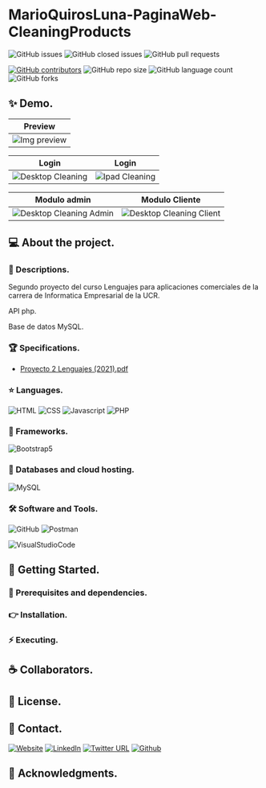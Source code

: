 # MarioQuirosLuna-PaginaWeb-CleaningProducts

![GitHub issues](https://img.shields.io/github/issues/MarioQuirosLuna/MarioQuirosLuna-PaginaWeb-CleaningProducts)
![GitHub closed issues](https://img.shields.io/github/issues-closed/MarioQuirosLuna/MarioQuirosLuna-PaginaWeb-CleaningProducts)
![GitHub pull requests](https://img.shields.io/github/issues-pr/MarioQuirosLuna/MarioQuirosLuna-PaginaWeb-CleaningProducts)

[![GitHub contributors](https://img.shields.io/github/contributors/MarioQuirosLuna/MarioQuirosLuna-PaginaWeb-CleaningProducts.svg?color=blue)](https://github.com/MarioQuirosLuna/MarioQuirosLuna-PaginaWeb-CleaningProducts/network)
![GitHub repo size](https://img.shields.io/github/repo-size/MarioQuirosLuna/MarioQuirosLuna-PaginaWeb-CleaningProducts)
![GitHub language count](https://img.shields.io/github/languages/count/MarioQuirosLuna/MarioQuirosLuna-PaginaWeb-CleaningProducts)
![GitHub forks](https://img.shields.io/github/forks/MarioQuirosLuna/MarioQuirosLuna-PaginaWeb-CleaningProducts)

## ✨ Demo.

|Preview|
|--|
|![Img preview](https://res.cloudinary.com/dusx4zdpz/image/upload/v1638990442/portfolio/portfolio/YourProductOnline_sc85re.png)|

|Login|Login|
|--|--|
|![Desktop Cleaning](https://user-images.githubusercontent.com/37676736/143906820-1790341b-1e20-4078-9cb3-7cd500b8e1e9.jpg)|![Ipad Cleaning](https://user-images.githubusercontent.com/37676736/143906842-7aede4eb-7351-4e51-9ead-c5f6cdf937ad.png)|

|Modulo admin|Modulo Cliente|
|--|--|
|![Desktop Cleaning Admin](https://user-images.githubusercontent.com/37676736/143906865-cb65fe6f-c499-43dc-ad8f-63bd2e8898e8.jpg)|![Desktop Cleaning Client](https://user-images.githubusercontent.com/37676736/143906889-3b735cec-026f-4841-b028-c9ed775efd5f.jpg)|

## 💻 About the project.

   ### 📜 Descriptions.
   
   Segundo proyecto del curso Lenguajes para aplicaciones comerciales de la carrera de Informatica Empresarial de la UCR.

  API php.

  Base de datos MySQL.
   
   ### 🏆 Specifications.
   
   - [Proyecto 2 Lenguajes (2021).pdf](https://github.com/MarioQuirosLuna/MarioQuirosLuna-PaginaWeb-CleaningProducts/files/7026372/Proyecto.2.Lenguajes.2021.pdf)

   ### ⭐ Languages.
   
  ![HTML](https://custom-icon-badges.herokuapp.com/badge/-HTML-%23E34F26?style=flat&logo=html5&logoColor=white&labelColor=111)
  ![CSS](https://custom-icon-badges.herokuapp.com/badge/-CSS-%231572b6?style=flat&logo=css3&logoColor=white&labelColor=111)
  ![Javascript](https://custom-icon-badges.herokuapp.com/badge/-JavaScript-%23F7DF1E?style=flat&logo=javascript&logoColor=white&labelColor=111)
  ![PHP](https://custom-icon-badges.herokuapp.com/badge/-PHP-%23777BB4?style=flat&logo=php&logoColor=white&labelColor=111)

   ### 🎨 Frameworks.
  
  ![Bootstrap5](https://custom-icon-badges.herokuapp.com/badge/-Bootstrap5-%237952B3?style=flat&logo=bootstrap&logoColor=white&labelColor=111)
   
   ### 💾 Databases and cloud hosting.
  
  ![MySQL](https://custom-icon-badges.herokuapp.com/badge/-MySQL-%234479A1?style=flat&logo=mysql&logoColor=white&labelColor=111)
  
   ### 🛠️ Software and Tools.
   
  ![GitHub](https://custom-icon-badges.herokuapp.com/badge/-GitHub-%23181717?style=flat&logo=github&logoColor=white&labelColor=111)
  ![Postman](https://custom-icon-badges.herokuapp.com/badge/-Postman-%23FF6C37?style=flat&logo=Postman&logoColor=white&labelColor=111)

  ![VisualStudioCode](https://custom-icon-badges.herokuapp.com/badge/-VisualStudioCode-%23007ACC?style=flat&logo=VisualStudioCode&logoColor=white&labelColor=111)

## 🚀 Getting Started.

   ### 📌 Prerequisites and dependencies.

   ### 👉 Installation.

   ### ⚡ Executing.

## ☕ Collaborators.

## 📝 License.

## 💬 Contact.

[![Website](https://img.shields.io/website?label=Portfolio&up_color=%231E0A46&up_message=Mario%20Quiros%20Luna%20Dev&url=https%3A%2F%2Fmarioql-dev.vercel.app%2F)](https://marioql-dev.vercel.app/)
[![LinkedIn](https://custom-icon-badges.herokuapp.com/badge/-LinkedIn%20Mario%20Quirós%20Luna-%230A66C2?style=flat&logo=LinkedIn&logoColor=white&labelColor=111)](https://www.linkedin.com/in/mario-quir%C3%B3s-luna-dev-b99050206/)
[![Twitter URL](https://img.shields.io/twitter/url?label=Twitter%20%40MarioQuirosL&style=social&url=https%3A%2F%2Ftwitter.com%2FMarioQuirosL)](https://twitter.com/MarioQuirosL)
[![Github](https://img.shields.io/github/followers/MarioQuirosLuna?label=Github&style=social)](https://github.com/MarioQuirosLuna)

## 💜 Acknowledgments.
